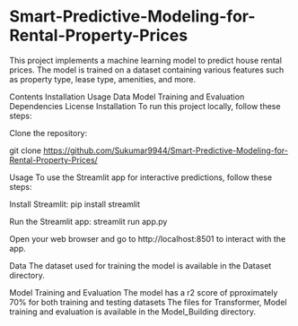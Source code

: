# Smart-Predictive-Modeling-for-Rental-Property-Prices

This project implements a machine learning model to predict house rental prices. The model is trained on a dataset containing various features such as property type, lease type, amenities, and more.

Contents
Installation
Usage
Data
Model Training and Evaluation
Dependencies
License
Installation
To run this project locally, follow these steps:

Clone the repository:

git clone https://github.com/Sukumar9944/Smart-Predictive-Modeling-for-Rental-Property-Prices/

Usage
To use the Streamlit app for interactive predictions, follow these steps:

Install Streamlit: pip install streamlit

Run the Streamlit app: streamlit run app.py

Open your web browser and go to http://localhost:8501 to interact with the app.

Data
The dataset used for training the model is available in the Dataset directory.

Model Training and Evaluation
The model has a r2 score of pproximately 70% for both training and testing datasets The files for Transformer, Model training and evaluation is available in the Model_Building directory.

